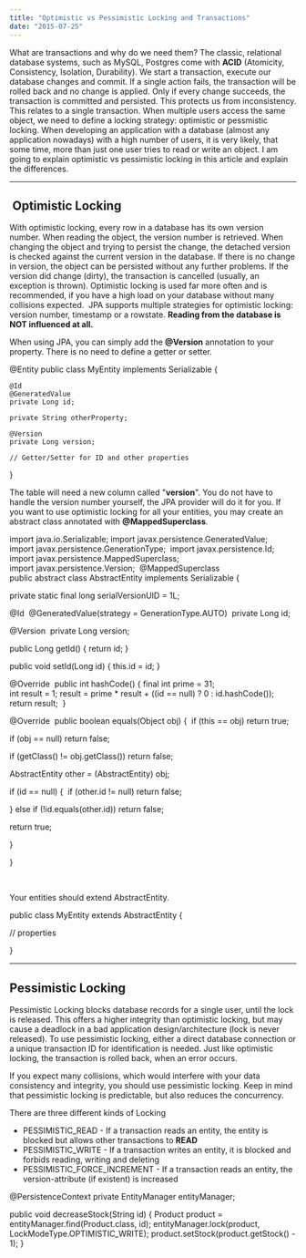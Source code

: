 ```yaml
---
title: "Optimistic vs Pessimistic Locking and Transactions"
date: "2015-07-25"
---
```


What are transactions and why do we need them? The classic, relational database systems, such as MySQL, Postgres come with **ACID** (Atomicity, Consistency, Isolation, Durability). We start a transaction, execute our database changes and commit. If a single action fails, the transaction will be rolled back and no change is applied. Only if every change succeeds, the transaction is committed and persisted. This protects us from inconsistency. This relates to a single transaction. When multiple users access the same object, we need to define a locking strategy: optimistic or pessmistic locking. When developing an application with a database (almost any application nowadays) with a high number of users, it is very likely, that some time, more than just one user tries to read or write an object. I am going to explain optimistic vs pessimistic locking in this article and explain the differences.

* * *

##  Optimistic Locking

With optimistic locking, every row in a database has its own version number. When reading the object, the version number is retrieved. When changing the object and trying to persist the change, the detached version is checked against the current version in the database. If there is no change in version, the object can be persisted without any further problems. If the version did change (dirty), the transaction is cancelled (usually, an exception is thrown). Optimistic locking is used far more often and is recommended, if you have a high load on your database without many collisions expected.  JPA supports multiple strategies for optimistic locking: version number, timestamp or a rowstate. **Reading from the database is NOT influenced at all.**

When using JPA, you can simply add the **@Version** annotation to your property. There is no need to define a getter or setter.

@Entity
public class MyEntity implements Serializable {    

    @Id
    @GeneratedValue
    private Long id;

    private String otherProperty;

    @Version
    private Long version;

    // Getter/Setter for ID and other properties
}

The table will need a new column called "**version**". You do not have to handle the version number yourself, the JPA provider will do it for you. If you want to use optimistic locking for all your entities, you may create an abstract class annotated with **@MappedSuperclass**.

import java.io.Serializable;
import javax.persistence.GeneratedValue; 
import javax.persistence.GenerationType; 
import javax.persistence.Id; 
import javax.persistence.MappedSuperclass; 
import javax.persistence.Version; 
@MappedSuperclass 
public abstract class AbstractEntity implements Serializable { 

private static final long serialVersionUID = 1L; 

@Id 
@GeneratedValue(strategy = GenerationType.AUTO) 
private Long id; 

@Version 
private Long version; 

public Long getId() { return id; } 

public void setId(Long id) { this.id = id; }

@Override 
public int hashCode() {
final int prime = 31; 
int result = 1; result = prime \* result + ((id == null) ? 0 : id.hashCode()); 
return result; 
} 

@Override 
public boolean equals(Object obj) { 
if (this == obj) return true; 

if (obj == null) return false; 

if (getClass() != obj.getClass()) return false; 

AbstractEntity other = (AbstractEntity) obj; 

if (id == null) { 
if (other.id != null) return false; 

} else if (!id.equals(other.id)) return false; 

return true; 

} 

}

 

Your entities should extend AbstractEntity.

public class MyEntity extends AbstractEntity
{

// properties

}

* * *

## Pessimistic Locking

Pessimistic Locking blocks database records for a single user, until the lock is released. This offers a higher integrity than optimistic locking, but may cause a deadlock in a bad application design/architecture (lock is never released). To use pessimistic locking, either a direct database connection or a unique transaction ID for identification is needed. Just like optimistic locking, the transaction is rolled back, when an error occurs.

If you expect many collisions, which would interfere with your data consistency and integrity, you should use pessimistic locking. Keep in mind that pessimistic locking is predictable, but also reduces the concurrency.

There are three different kinds of Locking

- PESSIMISTIC\_READ - If a transaction reads an entity, the entity is blocked but allows other transactions to **READ**
- PESSIMISTIC\_WRITE - If a transaction writes an entity, it is blocked and forbids reading, writing and deleting
- PESSIMISTIC\_FORCE\_INCREMENT - If a transaction reads an entity, the version-attribute (if existent) is increased

@PersistenceContext
  private EntityManager entityManager;

  public void decreaseStock(String id) {
      Product product = 
          entityManager.find(Product.class, id);
      entityManager.lock(product,
          LockModeType.OPTIMISTIC\_WRITE);
      product.setStock(product.getStock() - 1);
  }
